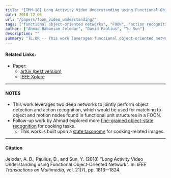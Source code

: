 ```yaml
---
title: "[TMM-18] Long Activity Video Understanding using Functional Object-Oriented Network" 
date: 2018-12-05
url: "/papers/foon_video_understanding/"
tags: ["functional object-oriented networks", "FOON", "action recognition", "video understanding"]
author: ["Ahmad Babaeian Jelodar", "David Paulius", "Yu Sun"]
description: "" 
summary: "TL;DR -- This work leverages functional object-oriented networks and deep learning for video understanding. In addition, with the deep network framework, we jointly recognize object and action types, which can then be used for constructing new FOON structures." 
---
```


#### Related Links:

+ Paper: 
  + [arXiv (best version)](https://arxiv.org/abs/1807.00983)
  + [IEEE Xplore](https://ieeexplore.ieee.org/abstract/document/8563111/)

---

#### NOTES

+ This work leverages two deep networks to jointly perform object detection and action recognition, which would be used for matching to object and motion nodes found in functional unit structures in a FOON.
+ Follow-up work by Ahmad explored more [fine-grained object-state recognition](https://ieeexplore.ieee.org/abstract/document/8803530) for cooking tasks.
    + This work is built upon a [state taxonomy](https://arxiv.org/abs/1805.06956) for cooking-related images.

---

#### Citation

Jelodar, A. B., Paulius, D., and Sun, Y. (2018) "Long Activity Video Understanding using Functional Object-Oriented Network". In: *IEEE Transactions on Multimedia*, vol. 21(7), pp. 1813--1824.